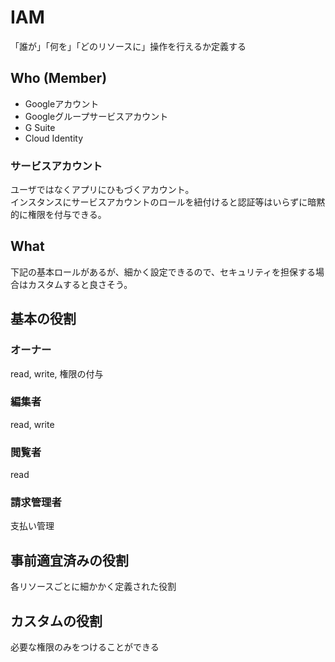 # IAM
「誰が」「何を」「どのリソースに」操作を行えるか定義する

## Who (Member)
* Googleアカウント
* Googleグループサービスアカウント
* G Suite
* Cloud Identity

### サービスアカウント
ユーザではなくアプリにひもづくアカウント。  
インスタンスにサービスアカウントのロールを紐付けると認証等はいらずに暗黙的に権限を付与できる。  


## What
下記の基本ロールがあるが、細かく設定できるので、セキュリティを担保する場合はカスタムすると良さそう。

## 基本の役割

### オーナー
read, write, 権限の付与

### 編集者
read, write

### 閲覧者
read

### 請求管理者
支払い管理

## 事前適宜済みの役割
各リソースごとに細かかく定義された役割

## カスタムの役割
必要な権限のみをつけることができる